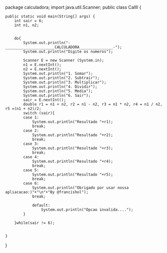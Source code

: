 package calculadora;
import java.util.Scanner;
public class Callll {

	
	public static void main(String[] args) {
		int sair = 6;
		int n1, n2;
	
		
		do{
			System.out.println("-______________________CALCULADORA_______________-");
			System.out.println("Digite os numeros");
			
		    Scanner E = new Scanner (System.in);
		    n1 = E.nextInt();
		    n2 = E.nextInt();
		    System.out.println("1. Somar");
			System.out.println("2. Subtrair");
			System.out.println("3. Multiplicar");
			System.out.println("4. Dividir");
			System.out.println("5. Media");
			System.out.println("6. Sair");
			sair = E.nextInt();
			double r1 = n1 + n2, r2 = n1 - n2, r3 = n1 * n2, r4 = n1 / n2, r5 =(n1 + n2)/2;
			switch (sair){
			case 1:
				System.out.println("Resultado "+r1);
				break;
			case 2:
				System.out.println("Resultado "+r2);
				break;
			case 3:
				System.out.println("Resultado "+r3);
				break;
			case 4:
				System.out.println("Resultado "+r4);
				break;
			case 5:
				System.out.println("Resultado "+r5);
			    break;
			case 6:
				System.out.println("Obrigado por usar nossa apliacacao:)"+"\n"+"By @francishol");
				break;
				
				default:
					System.out.println("Opcao invalida....");
			}
			
		}while(sair != 6);
	

	}

}
